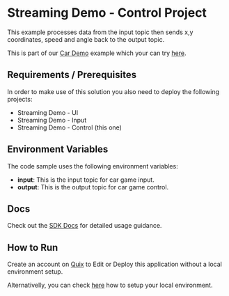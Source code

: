 # Streaming Demo - Control Project

This example processes data from the input topic then sends x,y coordinates, speed and angle back to the output topic.

This is part of our [Car Demo](https://quix.ai/data-stream-processing-example/) example which your can try [here](https://quix.ai/demos/cardemo/qr).

## Requirements / Prerequisites

In order to make use of this solution you also need to deploy the following projects:
 - Streaming Demo - UI
 - Streaming Demo - Input
 - Streaming Demo - Control (this one)

## Environment Variables

The code sample uses the following environment variables:

- **input**: This is the input topic for car game input.
- **output**: This is the output topic for car game control.

## Docs
Check out the [SDK Docs](https://quix.ai/docs/sdk/introduction.html) for detailed usage guidance.


## How to Run
Create an account on [Quix](https://portal.platform.quix.ai/self-sign-up?xlink=github) to Edit or Deploy this application without a local environment setup.

Alternativelly, you can check [here](/python/local-development) how to setup your local environment.

